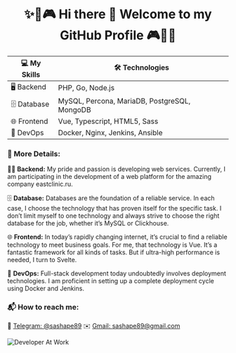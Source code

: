<h1 align="center">
  ✨👾🎮 Hi there 👋 Welcome to my GitHub Profile 🎮👾✨
</h1>

| 💻 My Skills            | 🛠️ Technologies                                    |
|-------------------------|----------------------------------------------------|
| 🖥 Backend               | PHP, Go, Node.js                                   |
| 🗄 Database              | MySQL, Percona, MariaDB, PostgreSQL, MongoDB       |
| 🌐 Frontend              | Vue, Typescript, HTML5, Sass                       |
| 🚀 DevOps                | Docker, Nginx, Jenkins, Ansible                    |




### 📄 More Details:

👨‍💻 **Backend:** My pride and passion is developing web services. Currently, I am participating in the development of a web platform for the amazing company eastclinic.ru.

🗄️ **Database:** Databases are the foundation of a reliable service. In each case, I choose the technology that has proven itself for the specific task. I don’t limit myself to one technology and always strive to choose the right database for the job, whether it’s MySQL or Clickhouse.

🌐 **Frontend:** In today’s rapidly changing internet, it’s crucial to find a reliable technology to meet business goals. For me, that technology is Vue. It’s a fantastic framework for all kinds of tasks. But if ultra-high performance is needed, I turn to Svelte.

🚀 **DevOps:** Full-stack development today undoubtedly involves deployment technologies. I am proficient in setting up a complete deployment cycle using Docker and Jenkins.

### 📬 How to reach me:

📱 [Telegram: @sashape89](https://t.me/sashape89)
✉️ [Gmail: sashape89@gmail.com](mailto:sashape89@gmail.com)

![Developer At Work](https://sashape.github.io/sashape/images/Pixel-art-of-a-cozy-room_-similar-to-the-lofi-girl-aesthetic.png)


<!--
**sashape/sashape** is a ✨ _special_ ✨ repository because its `README.md` (this file) appears on your GitHub profile.

Here are some ideas to get you started:

- 🔭 I’m currently working on ...
- 🌱 I’m currently learning ...
- 👯 I’m looking to collaborate on ...
- 🤔 I’m looking for help with ...
- 💬 Ask me about ...
- 📫 How to reach me: ...
- 😄 Pronouns: ...
- ⚡ Fun fact: ...
-->
